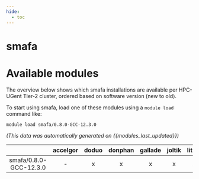 ```yaml
---
hide:
  - toc
---
```


smafa
=====

# Available modules


The overview below shows which smafa installations are available per HPC-UGent Tier-2 cluster, ordered based on software version (new to old).

To start using smafa, load one of these modules using a `module load` command like:

```shell
module load smafa/0.8.0-GCC-12.3.0
```

*(This data was automatically generated on {{modules_last_updated}})*  

| |accelgor|doduo|donphan|gallade|joltik|litleo|shinx|
| :---: | :---: | :---: | :---: | :---: | :---: | :---: | :---: |
|smafa/0.8.0-GCC-12.3.0|-|x|x|x|x|x|x|
